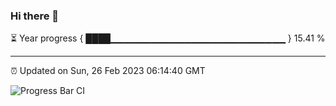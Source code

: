 ### Hi there 👋

⏳ Year progress { ████▁▁▁▁▁▁▁▁▁▁▁▁▁▁▁▁▁▁▁▁▁▁▁▁▁▁ } 15.41 %

---

⏰ Updated on Sun, 26 Feb 2023 06:14:40 GMT

![Progress Bar CI](https://github.com/liununu/liununu/workflows/Progress%20Bar%20CI/badge.svg)
